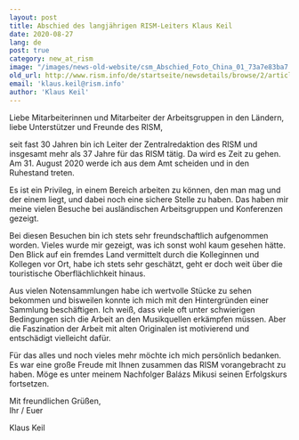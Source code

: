 ```yaml
---
layout: post
title: Abschied des langjährigen RISM-Leiters Klaus Keil
date: 2020-08-27
lang: de
post: true
category: new_at_rism
image: "/images/news-old-website/csm_Abschied_Foto_China_01_73a7e83ba7.jpg"
old_url: http://www.rism.info/de/startseite/newsdetails/browse/2/article/64/a-farewell-from-long-time-rism-director-klaus-keil.html
email: 'klaus.keil@rism.info'
author: 'Klaus Keil'
---
```


Liebe Mitarbeiterinnen und Mitarbeiter der Arbeitsgruppen in den Ländern, liebe Unterstützer und Freunde des RISM,   
  
seit fast 30 Jahren bin ich Leiter der Zentralredaktion des RISM und insgesamt mehr als 37 Jahre für das RISM tätig. Da wird es Zeit zu gehen. Am 31. August 2020 werde ich aus dem Amt scheiden und in den Ruhestand treten.  
  
Es ist ein Privileg, in einem Bereich arbeiten zu können, den man mag und der einem liegt, und dabei noch eine sichere Stelle zu haben. Das haben mir meine vielen Besuche bei ausländischen Arbeitsgruppen und Konferenzen gezeigt.  
  
Bei diesen Besuchen bin ich stets sehr freundschaftlich aufgenommen worden. Vieles wurde mir gezeigt, was ich sonst wohl kaum gesehen hätte. Den Blick auf ein fremdes Land vermittelt durch die Kolleginnen und Kollegen vor Ort, habe ich stets sehr geschätzt, geht er doch weit über die touristische Oberflächlichkeit hinaus.

Aus vielen Notensammlungen habe ich wertvolle Stücke zu sehen bekommen und bisweilen konnte ich mich mit den Hintergründen einer Sammlung beschäftigen. Ich weiß, dass viele oft unter schwierigen Bedingungen sich die Arbeit an den Musikquellen erkämpfen müssen. Aber die Faszination der Arbeit mit alten Originalen ist motivierend und entschädigt vielleicht dafür.

Für das alles und noch vieles mehr möchte ich mich persönlich bedanken. Es war eine große Freude mit Ihnen zusammen das RISM vorangebracht zu haben. Möge es unter meinem Nachfolger Balázs Mikusi seinen Erfolgskurs fortsetzen.  
  
  
Mit freundlichen Grüßen,  
Ihr / Euer

Klaus Keil

&nbsp;
